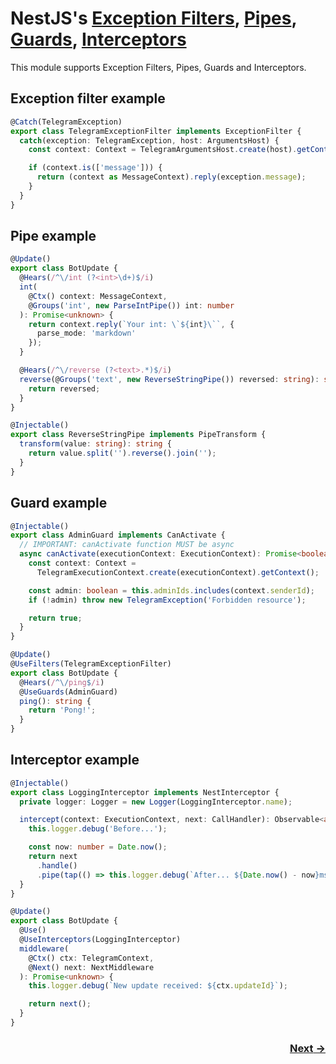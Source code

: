 # NestJS's [Exception Filters](https://docs.nestjs.com/exception-filters), [Pipes](https://docs.nestjs.com/pipes), [Guards](https://docs.nestjs.com/guards), [Interceptors](https://docs.nestjs.com/interceptors)
This module supports Exception Filters, Pipes, Guards and Interceptors.

## Exception filter example
```typescript
@Catch(TelegramException)
export class TelegramExceptionFilter implements ExceptionFilter {
  catch(exception: TelegramException, host: ArgumentsHost) {
    const context: Context = TelegramArgumentsHost.create(host).getContext();

    if (context.is(['message'])) {
      return (context as MessageContext).reply(exception.message);
    }
  }
}
```

## Pipe example
```typescript
@Update()
export class BotUpdate {
  @Hears(/^\/int (?<int>\d+)$/i)
  int(
    @Ctx() context: MessageContext,
    @Groups('int', new ParseIntPipe()) int: number
  ): Promise<unknown> {
    return context.reply(`Your int: \`${int}\``, {
      parse_mode: 'markdown'
    });
  }

  @Hears(/^\/reverse (?<text>.*)$/i)
  reverse(@Groups('text', new ReverseStringPipe()) reversed: string): string {
    return reversed;
  }
}
```

```typescript
@Injectable()
export class ReverseStringPipe implements PipeTransform {
  transform(value: string): string {
    return value.split('').reverse().join('');
  }
}
```

## Guard example
```typescript
@Injectable()
export class AdminGuard implements CanActivate {
  // IMPORTANT: canActivate function MUST be async
  async canActivate(executionContext: ExecutionContext): Promise<boolean> {
    const context: Context =
      TelegramExecutionContext.create(executionContext).getContext();

    const admin: boolean = this.adminIds.includes(context.senderId);
    if (!admin) throw new TelegramException('Forbidden resource');

    return true;
  }
}
```

```typescript
@Update()
@UseFilters(TelegramExceptionFilter)
export class BotUpdate {
  @Hears(/^\/ping$/i)
  @UseGuards(AdminGuard)
  ping(): string {
    return 'Pong!';
  }
}
```

## Interceptor example
```typescript
@Injectable()
export class LoggingInterceptor implements NestInterceptor {
  private logger: Logger = new Logger(LoggingInterceptor.name);

  intercept(context: ExecutionContext, next: CallHandler): Observable<any> {
    this.logger.debug('Before...');

    const now: number = Date.now();
    return next
      .handle()
      .pipe(tap(() => this.logger.debug(`After... ${Date.now() - now}ms`)));
  }
}
```

```typescript
@Update()
export class BotUpdate {
  @Use()
  @UseInterceptors(LoggingInterceptor)
  middleware(
    @Ctx() ctx: TelegramContext,
    @Next() next: NextMiddleware
  ): Promise<unknown> {
    this.logger.debug(`New update received: ${ctx.updateId}`);

    return next();
  }
}
```

<h3 dir="rtl">
  <a href="/docs/05_more.md">→ Next</a>
</h3>
